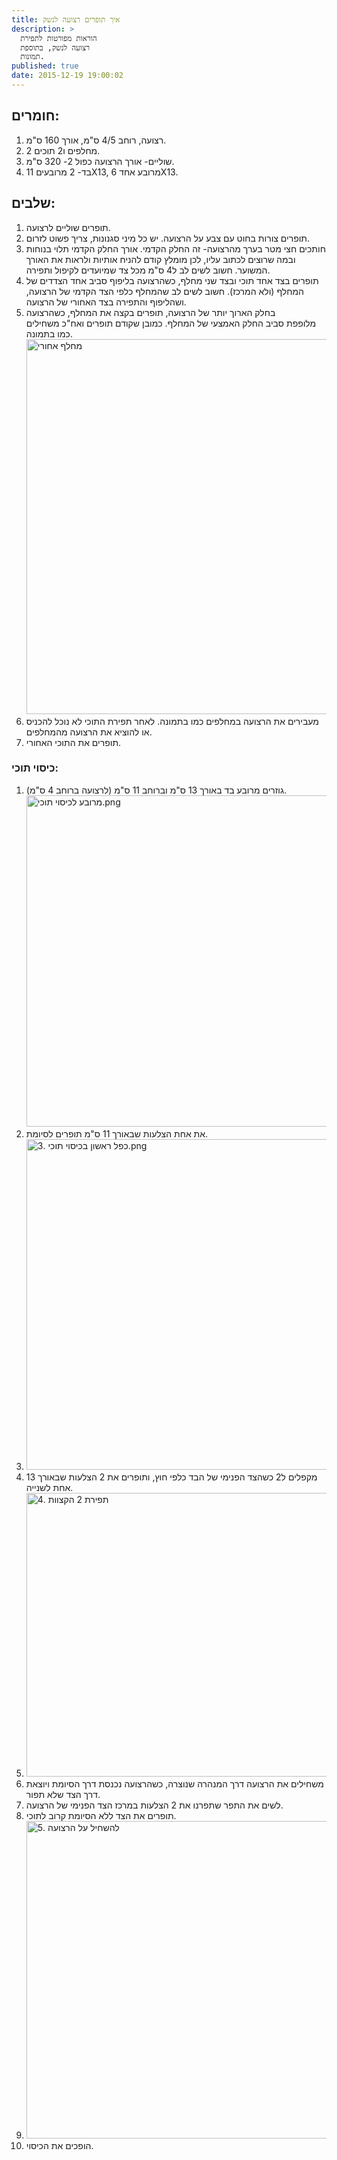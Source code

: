 ```yaml
---
title: איך תופרים רצועה לנשק
description: >
  הוראות מפורטות לתפירת
  רצועה לנשק, בתוספת
  תמונות.
published: true
date: 2015-12-19 19:00:02
---
```


<h2>חומרים:</h2>

<ol>
<li>רצועה, רוחב 4/5 ס"מ, אורך 160 ס"מ.</li>
<li>2 מחלפים ו2 תוכים.</li>
<li>שוליים- אורך הרצועה כפול 2- 320 ס"מ.</li>
<li>בד- 2 מרובעים 11X13, מרובע אחד 6X13.</li>
</ol>

<h2>שלבים:</h2>

<ol>
<li>תופרים שוליים לרצועה.</li>
<li>תופרים צורות בחוט עם צבע על הרצועה. יש כל מיני סגנונות, צריך פשוט לזרום.</li>
<li>חותכים חצי מטר בערך מהרצועה- זה החלק הקדמי. אורך החלק הקדמי תלוי בנוחות ובמה שרוצים לכתוב עליו, לכן מומלץ קודם להניח אותיות ולראות את האורך המשוער.
חשוב לשים לב ל4 ס"מ מכל צד שמיועדים לקיפול ותפירה.</li>
<li>תופרים בצד אחד תוכי ובצד שני מחלף, כשהרצועה בליפוף סביב אחד הצדדים של המחלף (ולא המרכז).
חשוב לשים לב שהמחלף כלפי הצד הקדמי של הרצועה, ושהליפוף והתפירה בצד האחורי של הרצועה.</li>
<li>בחלק הארוך יותר של הרצועה, תופרים בקצה את המחלף, כשהרצועה מלופפת סביב החלק האמצעי של המחלף. כמובן שקודם תופרים ואח"כ משחילים כמו בתמונה.
<img alt="מחלף אחורי" class="alignnone size-full wp-image-24" height="600" src="https://baruchiro.files.wordpress.com/2015/12/d79ed797d79cd7a3-d790d797d795d7a8d799.png" width="1068"/></li>
<li>מעבירים את הרצועה במחלפים כמו בתמונה. לאחר תפירת התוכי לא נוכל להכניס או להוציא את הרצועה מהמחלפים.</li>
<li>תופרים את התוכי האחורי.</li>
</ol>

<h3>כיסוי תוכי:</h3>

<ol>
<li>גוזרים מרובע בד באורך 13 ס"מ וברוחב 11 ס"מ (לרצועה ברוחב 4 ס"מ).
<img alt="מרובע לכיסוי תוכי.png" class="alignnone size-full wp-image-34" height="530" src="https://baruchiro.files.wordpress.com/2015/12/d79ed7a8d795d791d7a2-d79cd79bd799d7a1d795d799-d7aad795d79bd799.png" width="940"/></li>
<li>את אחת הצלעות שבאורך 11 ס"מ תופרים לסיומת.</li>
<li><img alt="3. כפל ראשון בכיסוי תוכי.png" class="alignnone size-full wp-image-46" height="529" src="https://baruchiro.files.wordpress.com/2015/12/3-d79bd7a4d79c-d7a8d790d7a9d795d79f-d791d79bd799d7a1d795d799-d7aad795d79bd799.png" width="939"/></li>
<li>מקפלים ל2 כשהצד הפנימי של הבד כלפי חוץ, ותופרים את 2 הצלעות שבאורך 13 אחת לשנייה.</li>
<li><img alt="4. תפירת 2 הקצוות" class="alignnone size-full wp-image-47" height="454" src="https://baruchiro.files.wordpress.com/2015/12/4-d7aad7a4d799d7a8d7aa-2-d794d7a7d7a6d795d795d7aa.png" width="935"/></li>
<li>משחילים את הרצועה דרך המנהרה שנוצרה, כשהרצועה נכנסת דרך הסיומת ויוצאת דרך הצד שלא תפור.</li>
<li>לשים את התפר שתפרנו את 2 הצלעות במרכז הצד הפנימי של הרצועה.</li>
<li>תופרים את הצד ללא הסיומת קרוב לתוכי.</li>
<li><img alt="5. להשחיל על הרצועה" class="alignnone size-full wp-image-43" height="508" src="https://baruchiro.files.wordpress.com/2015/12/5-d79cd794d7a9d797d799d79c-d7a2d79c-d794d7a8d7a6d795d7a2d794.png" width="938"/></li>
<li>הופכים את הכיסוי.</li>
</ol>
